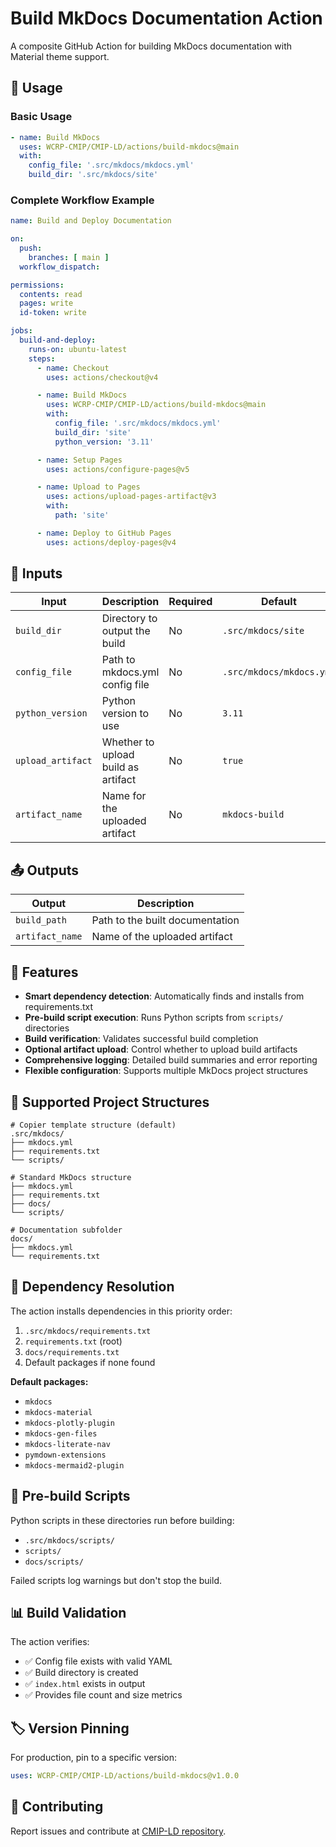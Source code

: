 # Build MkDocs Documentation Action

A composite GitHub Action for building MkDocs documentation with Material theme support.

## 🚀 Usage

### Basic Usage

```yaml
- name: Build MkDocs
  uses: WCRP-CMIP/CMIP-LD/actions/build-mkdocs@main
  with:
    config_file: '.src/mkdocs/mkdocs.yml'
    build_dir: '.src/mkdocs/site'
```

### Complete Workflow Example

```yaml
name: Build and Deploy Documentation

on:
  push:
    branches: [ main ]
  workflow_dispatch:

permissions:
  contents: read
  pages: write
  id-token: write

jobs:
  build-and-deploy:
    runs-on: ubuntu-latest
    steps:
      - name: Checkout
        uses: actions/checkout@v4

      - name: Build MkDocs
        uses: WCRP-CMIP/CMIP-LD/actions/build-mkdocs@main
        with:
          config_file: '.src/mkdocs/mkdocs.yml'
          build_dir: 'site'
          python_version: '3.11'

      - name: Setup Pages
        uses: actions/configure-pages@v5

      - name: Upload to Pages
        uses: actions/upload-pages-artifact@v3
        with:
          path: 'site'

      - name: Deploy to GitHub Pages
        uses: actions/deploy-pages@v4
```

## 📝 Inputs

| Input | Description | Required | Default |
|-------|-------------|----------|---------|
| `build_dir` | Directory to output the build | No | `.src/mkdocs/site` |
| `config_file` | Path to mkdocs.yml config file | No | `.src/mkdocs/mkdocs.yml` |
| `python_version` | Python version to use | No | `3.11` |
| `upload_artifact` | Whether to upload build as artifact | No | `true` |
| `artifact_name` | Name for the uploaded artifact | No | `mkdocs-build` |

## 📤 Outputs

| Output | Description |
|--------|-------------|
| `build_path` | Path to the built documentation |
| `artifact_name` | Name of the uploaded artifact |

## 🔧 Features

- **Smart dependency detection**: Automatically finds and installs from requirements.txt
- **Pre-build script execution**: Runs Python scripts from `scripts/` directories
- **Build verification**: Validates successful build completion  
- **Optional artifact upload**: Control whether to upload build artifacts
- **Comprehensive logging**: Detailed build summaries and error reporting
- **Flexible configuration**: Supports multiple MkDocs project structures

## 📁 Supported Project Structures

```
# Copier template structure (default)
.src/mkdocs/
├── mkdocs.yml
├── requirements.txt
└── scripts/

# Standard MkDocs structure
├── mkdocs.yml
├── requirements.txt
├── docs/
└── scripts/

# Documentation subfolder
docs/
├── mkdocs.yml
└── requirements.txt
```

## 🐍 Dependency Resolution

The action installs dependencies in this priority order:
1. `.src/mkdocs/requirements.txt`
2. `requirements.txt` (root)
3. `docs/requirements.txt`
4. Default packages if none found

**Default packages:**
- `mkdocs`
- `mkdocs-material` 
- `mkdocs-plotly-plugin`
- `mkdocs-gen-files`
- `mkdocs-literate-nav`
- `pymdown-extensions`
- `mkdocs-mermaid2-plugin`

## 🔧 Pre-build Scripts

Python scripts in these directories run before building:
- `.src/mkdocs/scripts/`
- `scripts/`
- `docs/scripts/`

Failed scripts log warnings but don't stop the build.

## 📊 Build Validation

The action verifies:
- ✅ Config file exists with valid YAML
- ✅ Build directory is created  
- ✅ `index.html` exists in output
- ✅ Provides file count and size metrics

## 🏷️ Version Pinning

For production, pin to a specific version:

```yaml
uses: WCRP-CMIP/CMIP-LD/actions/build-mkdocs@v1.0.0
```

## 🤝 Contributing

Report issues and contribute at [CMIP-LD repository](https://github.com/WCRP-CMIP/CMIP-LD).
